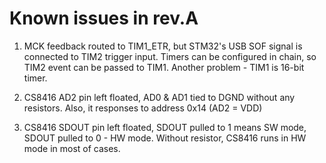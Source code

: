 # Known issues in rev.A

1. MCK feedback routed to TIM1_ETR, but STM32's USB SOF signal is connected to TIM2 trigger input. 
   Timers can be configured in chain, so TIM2 event can be passed to TIM1. Another problem - TIM1 is 16-bit timer.

2. CS8416 AD2 pin left floated, AD0 & AD1 tied to DGND without any resistors. Also, it responses to address 0x14 (AD2 = VDD)

3. CS8416 SDOUT pin left floated, SDOUT pulled to 1 means SW mode, SDOUT pulled to 0 - HW mode. 
   Without resistor, CS8416 runs in HW mode in most of cases.
